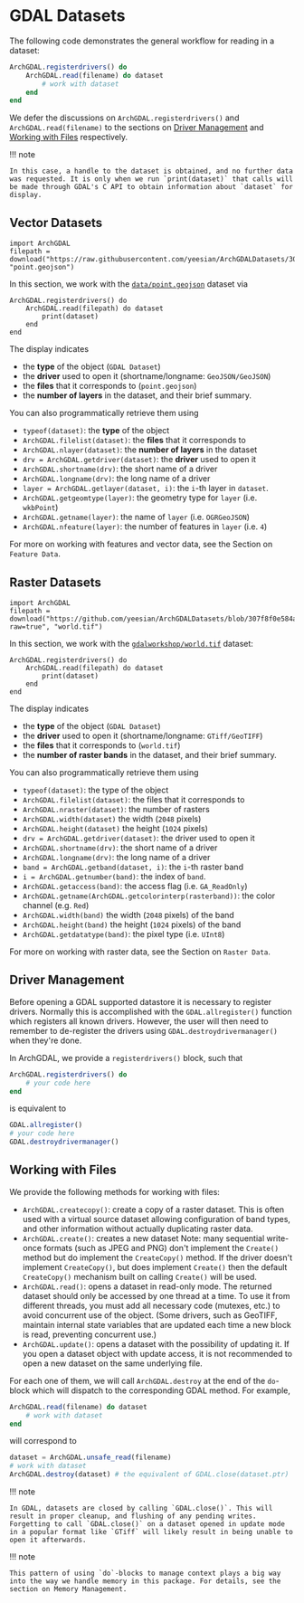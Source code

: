 # GDAL Datasets

The following code demonstrates the general workflow for reading in a dataset:

```julia
ArchGDAL.registerdrivers() do
    ArchGDAL.read(filename) do dataset
        # work with dataset
    end
end
```

We defer the discussions on `ArchGDAL.registerdrivers()` and `ArchGDAL.read(filename)` to the sections on [Driver Management](@ref) and [Working with Files](@ref) respectively.

!!! note

    In this case, a handle to the dataset is obtained, and no further data was requested. It is only when we run `print(dataset)` that calls will be made through GDAL's C API to obtain information about `dataset` for display.

## Vector Datasets
```@setup vector_example
import ArchGDAL
filepath = download("https://raw.githubusercontent.com/yeesian/ArchGDALDatasets/307f8f0e584a39a050c042849004e6a2bd674f99/data/point.geojson", "point.geojson")
```
In this section, we work with the [`data/point.geojson`](https://github.com/yeesian/ArchGDALDatasets/blob/307f8f0e584a39a050c042849004e6a2bd674f99/data/point.geojson) dataset via
```@example vector_example
ArchGDAL.registerdrivers() do
    ArchGDAL.read(filepath) do dataset
        print(dataset)
    end
end
```

The display indicates
* the **type** of the object (`GDAL Dataset`)
* the **driver** used to open it (shortname/longname: `GeoJSON/GeoJSON`)
* the **files** that it corresponds to (`point.geojson`)
* the **number of layers** in the dataset, and their brief summary.

You can also programmatically retrieve them using
* `typeof(dataset)`: the **type** of the object
* `ArchGDAL.filelist(dataset)`: the **files** that it corresponds to
* `ArchGDAL.nlayer(dataset)`: the **number of layers** in the dataset
* `drv = ArchGDAL.getdriver(dataset)`: the **driver** used to open it
* `ArchGDAL.shortname(drv)`: the short name of a driver
* `ArchGDAL.longname(drv)`: the long name of a driver
* `layer = ArchGDAL.getlayer(dataset, i)`: the `i`-th layer in `dataset`.
* `ArchGDAL.getgeomtype(layer)`: the geometry type for `layer` (i.e. `wkbPoint`)
* `ArchGDAL.getname(layer)`: the name of `layer` (i.e. `OGRGeoJSON`)
* `ArchGDAL.nfeature(layer)`: the number of features in `layer` (i.e. `4`)

For more on working with features and vector data, see the Section on `Feature Data`.

## Raster Datasets
```@setup raster_example
import ArchGDAL
filepath = download("https://github.com/yeesian/ArchGDALDatasets/blob/307f8f0e584a39a050c042849004e6a2bd674f99/gdalworkshop/world.tif?raw=true", "world.tif")
```
In this section, we work with the [`gdalworkshop/world.tif`](https://github.com/yeesian/ArchGDALDatasets/blob/307f8f0e584a39a050c042849004e6a2bd674f99/gdalworkshop/world.tif) dataset:
```@example raster_example
ArchGDAL.registerdrivers() do
    ArchGDAL.read(filepath) do dataset
        print(dataset)
    end
end
```

The display indicates
* the **type** of the object (`GDAL Dataset`)
* the **driver** used to open it (shortname/longname: `GTiff/GeoTIFF`)
* the **files** that it corresponds to (`world.tif`)
* the **number of raster bands** in the dataset, and their brief summary.

You can also programmatically retrieve them using
* `typeof(dataset)`: the type of the object
* `ArchGDAL.filelist(dataset)`: the files that it corresponds to
* `ArchGDAL.nraster(dataset)`: the number of rasters
* `ArchGDAL.width(dataset)` the width (`2048` pixels)
* `ArchGDAL.height(dataset)` the height (`1024` pixels)
* `drv = ArchGDAL.getdriver(dataset)`: the driver used to open it
* `ArchGDAL.shortname(drv)`: the short name of a driver
* `ArchGDAL.longname(drv)`: the long name of a driver
* `band = ArchGDAL.getband(dataset, i)`: the `i`-th raster band
* `i = ArchGDAL.getnumber(band)`: the index of `band`.
* `ArchGDAL.getaccess(band)`: the access flag (i.e. `GA_ReadOnly`)
* `ArchGDAL.getname(ArchGDAL.getcolorinterp(rasterband))`: the color channel (e.g. `Red`)
* `ArchGDAL.width(band)` the width (`2048` pixels) of the band
* `ArchGDAL.height(band)` the height (`1024` pixels) of the band
* `ArchGDAL.getdatatype(band)`: the pixel type (i.e. `UInt8`)

For more on working with raster data, see the Section on `Raster Data`.

## Driver Management
Before opening a GDAL supported datastore it is necessary to register drivers. Normally this is accomplished with the `GDAL.allregister()` function which registers all known drivers. However, the user will then need to remember to de-register the drivers using `GDAL.destroydrivermanager()` when they're done.

In ArchGDAL, we provide a `registerdrivers()` block, such that

```julia
ArchGDAL.registerdrivers() do
    # your code here
end
```
is equivalent to

```julia
GDAL.allregister()
# your code here
GDAL.destroydrivermanager()
```

## Working with Files
We provide the following methods for working with files:

* `ArchGDAL.createcopy()`: create a copy of a raster dataset. This is often used with a virtual source dataset allowing configuration of band types, and other information without actually duplicating raster data.
* `ArchGDAL.create()`: creates a new dataset Note: many sequential write-once formats (such as JPEG and PNG) don't implement the `Create()` method but do implement the `CreateCopy()` method. If the driver doesn't implement `CreateCopy()`, but does implement `Create()` then the default `CreateCopy()` mechanism built on calling `Create()` will be used.
* `ArchGDAL.read()`: opens a dataset in read-only mode. The returned dataset should only be accessed by one thread at a time. To use it from different threads, you must add all necessary code (mutexes, etc.) to avoid concurrent use of the object. (Some drivers, such as GeoTIFF, maintain internal state variables that are updated each time a new block is read, preventing concurrent use.)
* `ArchGDAL.update()`: opens a dataset with the possibility of updating it. If you open a dataset object with update access, it is not recommended to open a new dataset on the same underlying file.

For each one of them, we will call `ArchGDAL.destroy` at the end of the `do`-block which will dispatch to the corresponding GDAL method. For example,

```julia
ArchGDAL.read(filename) do dataset
    # work with dataset
end
```

will correspond to

```julia
dataset = ArchGDAL.unsafe_read(filename)
# work with dataset
ArchGDAL.destroy(dataset) # the equivalent of GDAL.close(dataset.ptr)
```

!!! note

    In GDAL, datasets are closed by calling `GDAL.close()`. This will result in proper cleanup, and flushing of any pending writes. Forgetting to call `GDAL.close()` on a dataset opened in update mode in a popular format like `GTiff` will likely result in being unable to open it afterwards.

!!! note

    This pattern of using `do`-blocks to manage context plays a big way into the way we handle memory in this package. For details, see the section on Memory Management.
